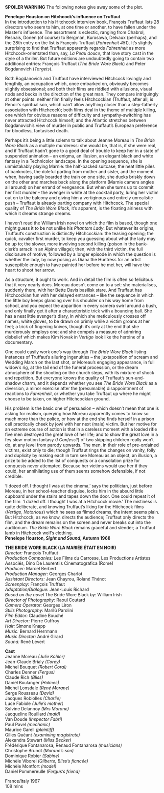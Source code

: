 
**SPOILER WARNING** The following notes give away some of the plot.

**Penelope Houston on Hitchcock’s influence on Truffaut**  
In the introduction to his Hitchcock interview book, François Truffaut lists 28 directors who seem to him, at one time or another, to have fallen under the Master’s influence. The assortment is eclectic, ranging from Chabrol, Resnais, Donen (of course) to Bergman, Kurosawa, Delvaux (perhaps), and the 28th entry on the list is François Truffaut (_Fahrenheit 451_). It’s slightly surprising to find that Truffaut apparently regards _Fahrenheit_ as more Hitchcock-orientated than, say, _La Peau douce_, that love story cast in the style of a thriller. But future editions are undoubtedly going to contain two additional entries: François Truffaut (_The Bride Wore Black_) and Peter Bogdanovich (_Targets_).

Both Bogdanovich and Truffaut have interviewed Hitchcock lovingly and lengthily, an occupation which, once embarked on, obviously becomes slightly obsessional; and both their films are riddled with allusions, visual nods and becks in the direction of the great man. They compare intriguingly at other points: neither film finally feels Hitchcockian (Truffaut, after all, is Renoir’s spiritual son, which can’t allow anything closer than a step-fatherly association with Hitchcock); both films deal in the theme of multiple killing, one which for obvious reasons of difficulty and sympathy-switching has never attracted Hitchcock himself; and the Atlantic stretches between Bogdanovich’s view of murder in public and Truffaut’s European preference for bloodless, fantasised death.

Perhaps it’s being a little solemn to talk about Jeanne Moreau in _The Bride Wore Black_ as a multiple murderess: she would be, that is, if she were real, and if Truffaut hadn’t gone to a good deal of trouble to keep her in a state of suspended animation – an enigma, an illusion, an elegant black and white fantasy in a Technicolor landscape. In the opening sequence, she is unmistakably playing Marnie: the half-packed suitcase, the neat little piles of banknotes, the doleful parting from mother and sister, and the moment when, having sadly boarded the train on one side, she ducks briskly down on the other and marches back along the platform (Marnie camera angles all around) on her errand of vengeance. But when she turns up to commit her first murder – the avenger in white at the cocktail party, luring her victim out on to the balcony and giving him a vertiginous and entirely unrealistic push – Truffaut is already parting company with Hitchcock. The special quality of  _The Bride Wore Black_, it’s apparent, is the floating airiness with which it dreams strange dreams.

I haven’t read the William Irish novel on which the film is based, though one might guess it to be not unlike his _Phantom Lady_. But whatever its origins, Truffaut’s construction is distinctly Hitchcockian: the teasing opening; the quick, cavalier first murder, to keep you guessing about what the lady may be up to; the slower, more involving second killing (poison in the bank-clerk’s arrack in an Alpine village); then, with the third victim, the full disclosure of motive; followed by a longer episode in which the question is whether the lady, by now posing as Diana the Huntress for an artist susceptible enough to have painted her before he met her, will have the heart to shoot her arrow.

As a structure, it ought to work. And in detail the film is often so felicitous that it very nearly does. Moreau doesn’t come on to a set: she materialises, suddenly there, with her Bette Davis basilisk stare. And Truffaut has Hitchcockian fun with her delayed entrances – like the sequence in which the little boy keeps glancing over his shoulder on his way home from school, and you expect the apparition in every camera swirl around a bush, and only finally get it after a characteristic trick with a bouncing ball. She has a neat little avenger’s diary, in which she meticulously crosses off names; white gloves, to be drawn on primly while a victim groans at her feet; a trick of fingering knives, though it’s only at the end that she murderously employs one; and she compels a measure of admiring disbelief which makes Kim Novak in _Vertigo_ look like the heroine of a documentary.

One could easily work one’s way through _The Bride Wore Black_ listing instances of Truffaut’s alluring ingenuities – the juxtaposition of scream and Wedding March on the last shot, or Moreau’s engaging appearance, in full widow’s rig, at the tail end of the funeral procession, or the dream atmosphere of the shooting on the church steps, with its mixture of shock and repetition. But everyone knows the quality of Truffaut’s sun-and-shadow charm, and it depends whether you see _The Bride Wore Black_ as a diversion, a minor exercise after the (presumable) disappointment of reactions to _Fahrenheit_, or whether you take Truffaut up where he might choose to be taken, on higher Hitchcockian ground.

His problem is the basic one of persuasion – which doesn’t mean that one is asking for realism, querying how Moreau apparently comes to know so much more than the police, or how at the end she finds herself in a prison cell practically cheek by jowl with her next (male) victim. But her motive for an extreme course of action is that in a careless moment with a loaded rifle five men destroyed the great love of her life; and to show the great love in a fey slow-motion fantasy (_I Confess_?) of two skipping children really won’t do, at any level from parody upwards. The men, in their role of pre-ordained victims, exist only to die; though Truffaut rings the changes on vanity, folly and duplicity by making each in turn see Moreau as an object, an illusion, a prize to be added to the list of conquests or a consolation prize for conquests never attempted. Because her victims would use her if they could, her annihilating use of them seems somehow defensible, if not credible.

‘I dozed off. I thought I was at the cinema,’ says the politician, just before Moreau, in her school-teacher disguise, locks him in the absurd little cupboard under the stairs and tapes down the door. One could repeat it of the film: ‘I dozed off. I thought I was at a Hitchcock movie.’ The mistiness is quite deliberate, and knowing Truffaut’s liking for the Hitchcock films (_Vertigo_, _Notorious_) which he sees as filmed dreams, the intent seems plain. But Hitchcock, as we know, directs the audience; Truffaut only directs the film, and the dream remains on the screen and never breaks out into the auditorium. _The Bride Wore Black_ remains graceful and slender; a Truffaut lamb in Hitchcock wolf’s clothing.  
**Penelope Houston, _Sight and Sound_, Autumn 1968**  

**THE BRIDE WORE BLACK (LA MARIÉE ÉTAIT EN NOIR)**  
_Director:_ François Truffaut  
_Production Companies:_ Les Films du Carrosse, Les Productions Artistes Associés, Dino De Laurentiis Cinematografica (Rome)  
_Producer:_ Marcel Berbert  
_Production Manager:_ Georges Charlot  
_Assistant Directors:_ Jean Chayrou, Roland Thénot  
_Screenplay:_ François Truffaut  
_Adaptation/Dialogue:_ Jean-Louis Richard  
_Based on the novel_ The Bride Wore Black _by:_ William Irish  
_Director of Photography:_ Raoul Coutard  
_Camera Operator:_ Georges Liron  
_Stills Photography:_ Marilù Parolini  
_Film Editor:_ Claudine Bouché  
_Art Director:_ Pierre Guffroy  
_Hair:_ Simone Knapp  
_Music:_ Bernard Herrmann  
_Music Director:_ André Girard  
_Sound:_ René Levert  

**Cast**  
Jeanne Moreau _(Julie Kohler)_  
Jean-Claude Brialy _(Corey)_  
Michel Bouquet _(Robert Coral)_  
Charles Denner _(Fergus)_  
Claude Rich _(Bliss)_  
Daniel Boulanger _(Holmes)_  
Michel Lonsdale _(René Morane)_  
Serge Rousseau _(David)_  
Jacques Robiolles _(Charlie)_  
Luce Fabiole _(Julie’s mother)_  
Sylvine Delannoy _(Mrs Morane)_  
Jacqueline Rouillard _(maid)_  
Van Doude _(Inspector Fabri)_  
Paul Pavel _(mechanic)_  
Maurice Garell _(plaintiff)_  
Gilles Quéant _(examining magistrate)_  
Alexandra Stewart _(Miss Becker)_  
Frédérique Fontanarosa, Renaud Fontanarosa _(musicians)_  
Christophe Brunot _(Morane’s son)_  
Dominique Robier _(Sabine)_  
Michèle Viborel _(Gilberte, Bliss’s fiancée)_  
Michèle Montfort _(model)_  
Daniel Pommereulle _(Fergus’s friend)_  
  
France/Italy 1967  
108 mins  
<!--stackedit_data:
eyJoaXN0b3J5IjpbMTk2MjMyNTE1MF19
-->